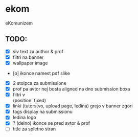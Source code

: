 # ekom
eKomunizem

## TODO:
 - [x] siv text za author & prof
 - [x] filtri na banner
 - [x] wallpaper image
 - [o] ikonce namest pdf slike
 - [x] 2 stolpca za submissione
 - [x] prof pa avtor nej bosta aligned na dno submission boxa
 - [x] filtri v <aside> (position: fixed)
 - [x] linki (tutorstvo, upload page, ledina) grejo v banner zgori
 - [x] tags display na submissionu
 - [x] ledina logo
 - [x] ? (delno) ikonce se pred avtor & prof
 - [ ] title za spletno stran
